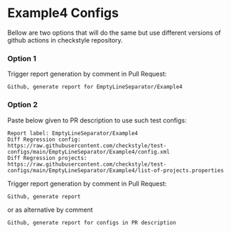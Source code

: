 # Example4 Configs

Bellow are two options that will do the same but use different versions
of github actions in checkstyle repository.


### Option 1
Trigger report generation by comment in Pull Request:
```
Github, generate report for EmptyLineSeparator/Example4
```

### Option 2

Paste below given to PR description to use such test configs:
```
Report label: EmptyLineSeparator/Example4
Diff Regression config: https://raw.githubusercontent.com/checkstyle/test-configs/main/EmptyLineSeparator/Example4/config.xml
Diff Regression projects: https://raw.githubusercontent.com/checkstyle/test-configs/main/EmptyLineSeparator/Example4/list-of-projects.properties
```

Trigger report generation by comment in Pull Request:
```
Github, generate report
```
or as alternative by comment
```
Github, generate report for configs in PR description
```
